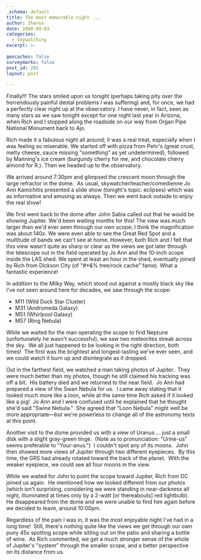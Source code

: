```yaml
---
_schema: default
title: The most memorable night ...
author: Zhanna
date: 2008-09-03
categories:
  - skywatching  
excerpt: >- 
  
geocaches: false
surveymarks: false
post_id: 201
layout: post
   
---
```


Finally!!!  The stars smiled upon us tonight (perhaps taking pity over the horrendously painful dental problems I was suffering) and, for once, we had a perfectly clear night up at the observatory.  I have never, in fact, seen as many stars as we saw tonight except for one night last year in Arizona, when Rich and I stopped along the roadside on our way from Organ Pipe National Monument back to Ajo.

Rich made it a fabulous night all around; it was a real treat, especially when I was feeling so miserable.  We started off with pizza from Pehr's (great crust, melty cheese, sauce missing "something" as yet undetermined), followed by Manning's ice cream (burgundy cherry for me, and chocolate cherry almond for R.).  Then we headed up to the observatory.

We arrived around 7:30pm and glimpsed the crescent moon through the large refractor in the dome.  As usual, skywatcher/teacher/comedienne Jo Ann Kamichitis presented a slide show (tonight's topic: eclipses) which was as informative and amusing as always.  Then we went back outside to enjoy the real show!

We first went back to the dome after John Sabia called out that he would be showing Jupiter.  We'd been waiting months for this!  The view was much larger than we'd ever seen through our own scope; I think the magnification was about 140x.  We were even able to see the Great Red Spot and a multitude of bands we can't see at home.  However, both Rich and I felt that this view wasn't quite as sharp or clear as the views we got later through the telescope out in the field operated by Jo Ann and the 10-inch scope inside the LAS shed.  We spent at least an hour in the shed, eventually joined by Rich from Dickson City (of "#*&amp;% tree/rock cache" fame).  What a fantastic experience!

In addition to the Milky Way, which stood out against a mostly black sky like I've not seen around here for decades, we saw through the scope:

* M11 (Wild Duck Star Cluster)
*	M31 (Andromeda Galaxy)
*	M51 (Whirlpool Galaxy)
*	M57 (Ring Nebula)
  
While we waited for the man operating the scope to find Neptune (unfortunately he wasn't successful), we saw two meteorites streak across the sky.  We all just happened to be looking in the right direction, both times!  The first was the brightest and longest-lasting we've ever seen, and we could watch it burn up and disintegrate as it dropped.

Out in the farthest field, we watched a man taking photos of Jupiter.  They were much better than my photos, though he still claimed his tracking was off a bit.  His battery died and we returned to the near field.  Jo Ann had prepared a view of the Swan Nebula for us.  I came away stating that it looked much more like a loon, while at the same time Rich asked if it looked like a pig!  Jo Ann and I were confused until he explained that he thought she'd said "Swine Nebula."  She agreed that "Loon Nebula" might well be more appropriate—but we're powerless to change all of the astronomy texts at this point.

Another visit to the dome provided us with a view of Uranus ... just a small disk with a slight gray-green tinge.  (Note as to pronunciation: "Urine-us" seems preferable to "Your-anus.")  I couldn't spot any of its moons.  John then showed more views of Jupiter through two different eyepieces.  By this time, the GRS had already rotated toward the back of the planet.  With the weaker eyepiece, we could see all four moons in the view.

While we waited for John to point the scope toward Jupiter, Rich from DC joined us again.  He mentioned how we looked different from our photos (which isn't surprising, considering we were standing in near-darkness all night, illuminated at times only by a 2-watt [or thereabouts] red lightbulb).  He disappeared from the dome and we were unable to find him again before we decided to leave, around 10:00pm.

Regardless of the pain I was in, it was the most enjoyable night I've had in a long time!  Still, there's nothing quite like the views we get through our own puny 45x spotting scope while sitting out on the patio and sharing a bottle of wine.  As Rich commented, we get a much stronger sense of the whole of Jupiter's "system" through the smaller scope, and a better perspective on its distance from us.



